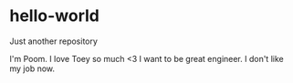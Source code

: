 # hello-world
Just another repository

I'm Poom. I love Toey so much <3 
I want to be great engineer. I don't like my job now.
